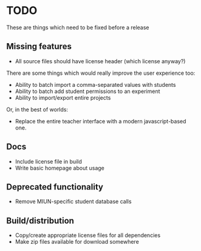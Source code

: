 # TODO

These are things which need to be fixed before a release

## Missing features

* All source files should have license header (which license anyway?)

There are some things which would really improve the user experience too:

* Ability to batch import a comma-separated values with students 
* Ability to batch add student permissions to an experiment
* Ability to import/export entire projects

Or, in the best of worlds:

* Replace the entire teacher interface with a modern javascript-based one.

## Docs

* Include license file in build
* Write basic homepage about usage

## Deprecated functionality 

* Remove MIUN-specific student database calls

## Build/distribution

* Copy/create appropriate license files for all dependencies
* Make zip files available for download somewhere

